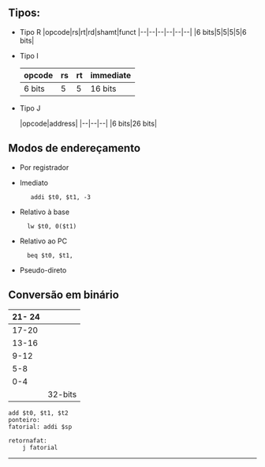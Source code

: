 
## Tipos:

* Tipo R
	|opcode|rs|rt|rd|shamt|funct
	|--|--|--|--|--|--|
	|6 bits|5|5|5|5|6 bits|
* Tipo I 

	|opcode|rs	|rt	|immediate
	|--|--|--|--|
	|6 bits| 5|5|16 bits
* Tipo J

	|opcode|address|
	|--|--|--|
	|6 bits|26 bits|

## Modos de endereçamento

* Por registrador 

* Imediato

		 addi $t0, $t1, -3
* Relativo à base

		lw $t0, 0($t1)
* Relativo ao PC

		beq $t0, $t1,
* Pseudo-direto

## Conversão em binário
|21- 24  |  |
|--|--|
|17-20  |  |
|13-16 | |
|9-12 | |
|5-8 | |
|0-4||
||32-bits|

	add $t0, $t1, $t2
	ponteiro:
	fatorial: addi $sp
	
	retornafat:
		j fatorial
---


<!--stackedit_data:
eyJoaXN0b3J5IjpbMTgwMzIzNDA1LDEyODQ3MTcyOThdfQ==
-->